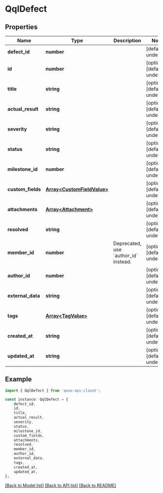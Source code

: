 # QqlDefect


## Properties

Name | Type | Description | Notes
------------ | ------------- | ------------- | -------------
**defect_id** | **number** |  | [default to undefined]
**id** | **number** |  | [optional] [default to undefined]
**title** | **string** |  | [optional] [default to undefined]
**actual_result** | **string** |  | [optional] [default to undefined]
**severity** | **string** |  | [optional] [default to undefined]
**status** | **string** |  | [optional] [default to undefined]
**milestone_id** | **number** |  | [optional] [default to undefined]
**custom_fields** | [**Array&lt;CustomFieldValue&gt;**](CustomFieldValue.md) |  | [optional] [default to undefined]
**attachments** | [**Array&lt;Attachment&gt;**](Attachment.md) |  | [optional] [default to undefined]
**resolved** | **string** |  | [optional] [default to undefined]
**member_id** | **number** | Deprecated, use &#x60;author_id&#x60; instead. | [optional] [default to undefined]
**author_id** | **number** |  | [optional] [default to undefined]
**external_data** | **string** |  | [optional] [default to undefined]
**tags** | [**Array&lt;TagValue&gt;**](TagValue.md) |  | [optional] [default to undefined]
**created_at** | **string** |  | [optional] [default to undefined]
**updated_at** | **string** |  | [optional] [default to undefined]

## Example

```typescript
import { QqlDefect } from 'qase-api-client';

const instance: QqlDefect = {
    defect_id,
    id,
    title,
    actual_result,
    severity,
    status,
    milestone_id,
    custom_fields,
    attachments,
    resolved,
    member_id,
    author_id,
    external_data,
    tags,
    created_at,
    updated_at,
};
```

[[Back to Model list]](../README.md#documentation-for-models) [[Back to API list]](../README.md#documentation-for-api-endpoints) [[Back to README]](../README.md)
